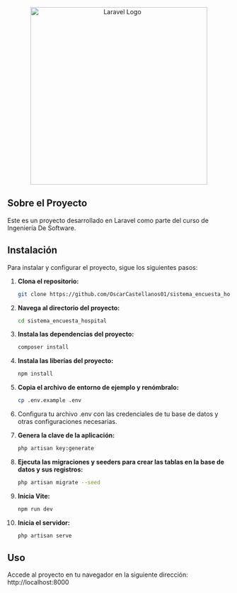 <p align="center"><a href="https://laravel.com" target="_blank"><img src="https://raw.githubusercontent.com/laravel/art/master/logo-lockup/5%20SVG/2%20CMYK/1%20Full%20Color/laravel-logolockup-cmyk-red.svg" width="400" alt="Laravel Logo"></a></p>

## Sobre el Proyecto
Este es un proyecto desarrollado en Laravel como parte del curso de Ingeniería De Software. 

## Instalación

Para instalar y configurar el proyecto, sigue los siguientes pasos:

1. **Clona el repositorio:**
   ```bash
   git clone https://github.com/OscarCastellanos01/sistema_encuesta_hospital

2. **Navega al directorio del proyecto:**
   ```bash
   cd sistema_encuesta_hospital

3. **Instala las dependencias del proyecto:**
   ```bash
   composer install

4. **Instala las liberías del proyecto:**
   ```bash
   npm install

5. **Copia el archivo de entorno de ejemplo y renómbralo:**
   ```bash
   cp .env.example .env

6. Configura tu archivo .env con las credenciales de tu base de datos y otras configuraciones necesarias.

7. **Genera la clave de la aplicación:**
   ```bash
   php artisan key:generate

8. **Ejecuta las migraciones y seeders para crear las tablas en la base de datos y sus registros:**
   ```bash
   php artisan migrate --seed

9. **Inicia Vite:**
   ```bash
   npm run dev

10. **Inicia el servidor:**
    ```bash
    php artisan serve

## Uso

Accede al proyecto en tu navegador en la siguiente dirección: http://localhost:8000